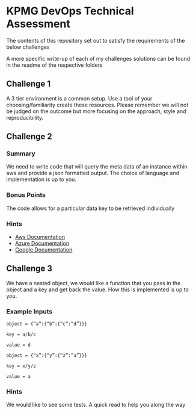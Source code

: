 # KPMG DevOps Technical Assessment

The contents of this repository set out to satisfy the requirements of the below challenges

A more specific write-up of each of my challenges solutions can be found in the readme of the respective folders

## Challenge 1

A 3 tier environment is a common setup. Use a tool of your choosing/familiarity create these resources. Please remember we will not be judged on the outcome but more focusing on the approach, style and reproducibility.

## Challenge 2

### Summary

We need to write code that will query the meta data of an instance within aws and provide a json formatted output. The choice of language and implementation is up to you.

### Bonus Points

The code allows for a particular data key to be retrieved individually

### Hints

* [Aws Documentation](http://docs.aws.amazon.com/AWSEC2/latest/UserGuide/ec2-instance-metadata.html)
* [Azure Documentation](https://docs.microsoft.com/en-us/azure/virtual-machines/windows/instance-metadata-service)
* [Google Documentation](https://cloud.google.com/compute/docs/storing-retrieving-metadata)

## Challenge 3

We have a nested object, we would like a function that you pass in the object and a key and get back the value. How this is implemented is up to you.

### Example Inputs

```text
object = {“a”:{“b”:{“c”:”d”}}}

key = a/b/c

value = d
```

```text
object = {“x”:{“y”:{“z”:”a”}}}

key = x/y/z

value = a
```

### Hints

We would like to see some tests. A quick read to help you along the way
